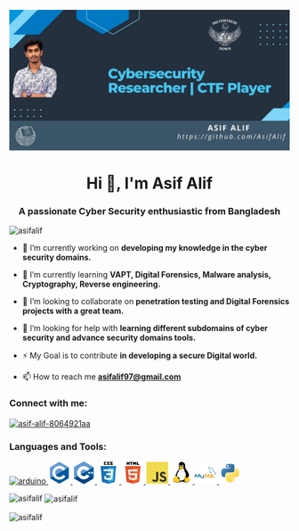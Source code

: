 ![logo](https://github.com/AsifAlif/AsifAlif/blob/main/Banner.jpeg)
<h1 align="center">Hi 👋, I'm Asif Alif</h1>
<h3 align="center">A passionate Cyber Security enthusiastic from Bangladesh</h3>

<p align="left"> <img src="https://komarev.com/ghpvc/?username=asifalif&label=Profile%20views&color=0e75b6&style=flat" alt="asifalif" /> </p>

- 🔭 I’m currently working on **developing my knowledge in the cyber security domains.**

- 🌱 I’m currently learning **VAPT, Digital Forensics, Malware analysis, Cryptography, Reverse engineering.**

- 👯 I’m looking to collaborate on **penetration testing and Digital Forensics projects with a great team.**

- 🤝 I’m looking for help with **learning different subdomains of cyber security and advance security domains tools.**

- ⚡ My Goal is to contribute **in developing a secure Digital world.**

- 📫 How to reach me **asifalif97@gmail.com**

<h3 align="left">Connect with me:</h3>
<p align="left">
<a href="https://linkedin.com/in/asif-alif-8064921aa" target="blank"><img align="center" src="https://raw.githubusercontent.com/rahuldkjain/github-profile-readme-generator/master/src/images/icons/Social/linked-in-alt.svg" alt="asif-alif-8064921aa" height="30" width="40" /></a>
</p>

<h3 align="left">Languages and Tools:</h3>
<p align="left"> <a href="https://www.arduino.cc/" target="_blank" rel="noreferrer"> <img src="https://cdn.worldvectorlogo.com/logos/arduino-1.svg" alt="arduino" width="40" height="40"/> </a> <a href="https://www.cprogramming.com/" target="_blank" rel="noreferrer"> <img src="https://raw.githubusercontent.com/devicons/devicon/master/icons/c/c-original.svg" alt="c" width="40" height="40"/> </a> <a href="https://www.w3schools.com/cpp/" target="_blank" rel="noreferrer"> <img src="https://raw.githubusercontent.com/devicons/devicon/master/icons/cplusplus/cplusplus-original.svg" alt="cplusplus" width="40" height="40"/> </a> <a href="https://www.w3schools.com/css/" target="_blank" rel="noreferrer"> <img src="https://raw.githubusercontent.com/devicons/devicon/master/icons/css3/css3-original-wordmark.svg" alt="css3" width="40" height="40"/> </a> <a href="https://www.w3.org/html/" target="_blank" rel="noreferrer"> <img src="https://raw.githubusercontent.com/devicons/devicon/master/icons/html5/html5-original-wordmark.svg" alt="html5" width="40" height="40"/> </a> <a href="https://developer.mozilla.org/en-US/docs/Web/JavaScript" target="_blank" rel="noreferrer"> <img src="https://raw.githubusercontent.com/devicons/devicon/master/icons/javascript/javascript-original.svg" alt="javascript" width="40" height="40"/> </a> <a href="https://www.linux.org/" target="_blank" rel="noreferrer"> <img src="https://raw.githubusercontent.com/devicons/devicon/master/icons/linux/linux-original.svg" alt="linux" width="40" height="40"/> </a> <a href="https://www.mysql.com/" target="_blank" rel="noreferrer"> <img src="https://raw.githubusercontent.com/devicons/devicon/master/icons/mysql/mysql-original-wordmark.svg" alt="mysql" width="40" height="40"/> </a> <a href="https://www.python.org" target="_blank" rel="noreferrer"> <img src="https://raw.githubusercontent.com/devicons/devicon/master/icons/python/python-original.svg" alt="python" width="40" height="40"/> </a> </p>

<p><img align="left" src="https://github-readme-stats.vercel.app/api/top-langs?username=asifalif&show_icons=true&locale=en&layout=compact" alt="asifalif" /></p>

<p>&nbsp;<img align="center" src="https://github-readme-stats.vercel.app/api?username=asifalif&show_icons=true&locale=en" alt="asifalif" /></p>

<p><img align="center" src="https://github-readme-streak-stats.herokuapp.com/?user=asifalif&" alt="asifalif" /></p>
